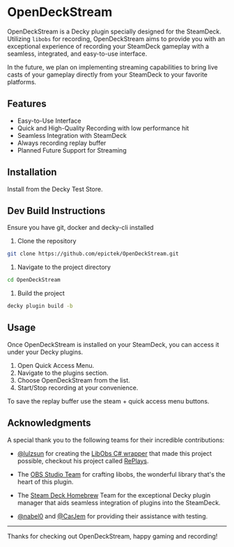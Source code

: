 # OpenDeckStream

OpenDeckStream is a Decky plugin specially designed for the SteamDeck. Utilizing `libobs` for recording, OpenDeckStream aims to provide you with an exceptional experience of recording your SteamDeck gameplay with a seamless, integrated, and easy-to-use interface.

In the future, we plan on implementing streaming capabilities to bring live casts of your gameplay directly from your SteamDeck to your favorite platforms.

## Features

* Easy-to-Use Interface
* Quick and High-Quality Recording with low performance hit
* Seamless Integration with SteamDeck
* Always recording replay buffer
* Planned Future Support for Streaming

## Installation
Install from the Decky Test Store.


## Dev Build Instructions 
Ensure you have git, docker and decky-cli installed

1. Clone the repository
```sh
git clone https://github.com/epictek/OpenDeckStream.git
```
1. Navigate to the project directory
```sh
cd OpenDeckStream
```

1. Build the project
```sh
decky plugin build -b
```

## Usage

Once OpenDeckStream is installed on your SteamDeck, you can access it under your Decky plugins. 

1. Open Quick Access Menu.
2. Navigate to the plugins section.
3. Choose OpenDeckStream from the list.
4. Start/Stop recording at your convenience.

To save the replay buffer use the steam + quick access menu buttons. 

## Acknowledgments
A special thank you to the following teams for their incredible contributions:

- [@lulzsun](https://github.com/lulzsun) for creating the [LibObs C# wrapper](https://github.com/lulzsun/libobs.NET) that made this project possible, checkout his project called [RePlays](https://github.com/lulzsun/RePlays).

- The [OBS Studio Team](https://github.com/obsproject/obs-studio) for crafting libobs, the wonderful library that's the heart of this plugin.

- The [Steam Deck Homebrew](https://github.com/SteamDeckHomebrew) Team for the exceptional Decky plugin manager that aids seamless integration of plugins into the SteamDeck.

- [@nabel0](https://github.com/nabel0) and [@CarJem](https://github.com/CarJem) for providing their assistance with testing.
---

Thanks for checking out OpenDeckStream, happy gaming and recording!
